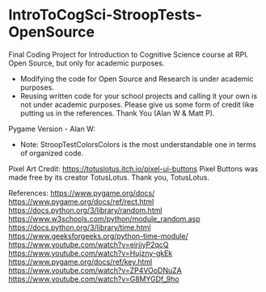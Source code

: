 # IntroToCogSci-StroopTests-OpenSource
 Final Coding Project for Introduction to Cognitive Science course at RPI. Open Source, but only for academic purposes.
  - Modifying the code for Open Source and Research is under academic purposes.
  - Reusing written code for your school projects and calling it your own is not under academic purposes. 
  Please give us some form of credit like putting us in the references.
    Thank You (Alan W & Matt P).

Pygame Version - Alan W:

* Note: StroopTestColorsColors is the most understandable one in terms of organized code.

Pixel Art Credit:
https://totuslotus.itch.io/pixel-ui-buttons
Pixel Buttons was made free by its creator TotusLotus. 
Thank you, TotusLotus.

References:
https://www.pygame.org/docs/
https://www.pygame.org/docs/ref/rect.html
https://docs.python.org/3/library/random.html
https://www.w3schools.com/python/module_random.asp
https://docs.python.org/3/library/time.html
https://www.geeksforgeeks.org/python-time-module/
https://www.youtube.com/watch?v=eirjjyP2qcQ
https://www.youtube.com/watch?v=Hujzny-gkEk
https://www.pygame.org/docs/ref/key.html
https://www.youtube.com/watch?v=ZP4VOoDNuZA
https://www.youtube.com/watch?v=G8MYGDf_9ho